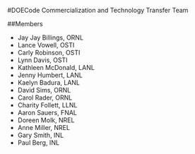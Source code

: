 #DOECode Commercialization and Technology Transfer Team

##Members
 - Jay Jay Billings, ORNL
 - Lance Vowell, OSTI
 - Carly Robinson, OSTI
 - Lynn Davis, OSTI
 - Kathleen McDonald, LANL
 - Jenny Humbert, LANL
 - Kaelyn Badura, LANL
 - David Sims, ORNL
 - Carol Rader, ORNL
 - Charity Follett, LLNL
 - Aaron Sauers, FNAL
 - Doreen Molk, NREL
 - Anne Miller, NREL
 - Gary Smith, INL
 - Paul Berg, INL
 
